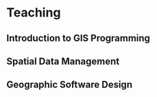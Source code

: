# Teaching

## Introduction to GIS Programming

## Spatial Data Management

## Geographic Software Design
